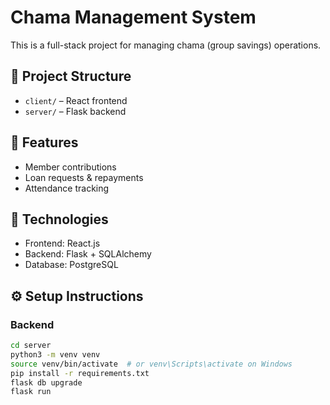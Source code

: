 # Chama Management System

This is a full-stack project for managing chama (group savings) operations.

## 📁 Project Structure
- `client/` – React frontend
- `server/` – Flask backend

## 🧪 Features
- Member contributions
- Loan requests & repayments
- Attendance tracking

## 🚀 Technologies
- Frontend: React.js
- Backend: Flask + SQLAlchemy
- Database: PostgreSQL

## ⚙️ Setup Instructions

### Backend
```bash
cd server
python3 -m venv venv
source venv/bin/activate  # or venv\Scripts\activate on Windows
pip install -r requirements.txt
flask db upgrade
flask run
